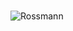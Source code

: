 #
![Rossmann](https://user-images.githubusercontent.com/81034654/120236058-cb01a200-c231-11eb-8c27-48e46658765a.jpg)

